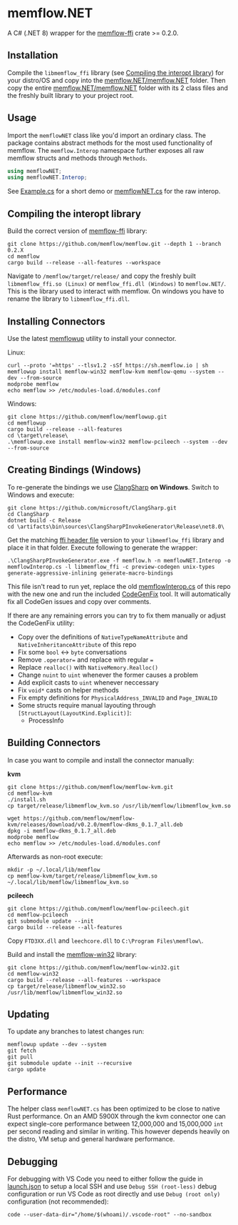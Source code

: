 # memflow.NET
A C# (.NET 8) wrapper for the [memflow-ffi](https://github.com/memflow/memflow/tree/main/memflow-ffi) crate >= 0.2.0.

## Installation
Compile the `libmemflow_ffi` library (see [Compiling the interopt library](#Compiling-the-interopt-library)) for your distro/OS and copy into the [memflow.NET/memflow.NET](https://github.com/uberhalit/memflow.NET/tree/main/memflow.NET/memflow.NET) folder. Then copy the entire [memflow.NET/memflow.NET](https://github.com/uberhalit/memflow.NET/tree/main/memflow.NET/memflow.NET) folder with its 2 class files and the freshly built library to your project root. 

## Usage
Import the `memflowNET` class like you'd import an ordinary class. The package contains abstract methods for the most used functionality of memflow. The `memflow.Interop` namespace further exposes all raw memflow structs and methods through `Methods`.
```cs
using memflowNET;
using memflowNET.Interop;
```
See [Example.cs](https://github.com/uberhalit/memflow.NET/blob/main/memflow.NET/Example.cs) for a short demo or [memflowNET.cs](https://github.com/uberhalit/memflow.NET/blob/main/memflow.NET/memflow.NET/memflowNET.cs) for the raw interop.

## Compiling the interopt library
Build the correct version of [memflow-ffi](https://github.com/memflow/memflow/tree/main/memflow-ffi) library:
```
git clone https://github.com/memflow/memflow.git --depth 1 --branch 0.2.X
cd memflow
cargo build --release --all-features --workspace
```

Navigate to `/memflow/target/release/` and copy the freshly built `libmemflow_ffi.so (Linux)` or `memflow_ffi.dll (Windows)` to `memflow.NET/`. This is the library used to interact with memflow. On windows you have to rename the library to `libmemflow_ffi.dll`.

## Installing Connectors
Use the latest [memflowup](https://github.com/memflow/memflowup) utility to install your connector. 

Linux: 
```
curl --proto '=https' --tlsv1.2 -sSf https://sh.memflow.io | sh
memflowup install memflow-win32 memflow-kvm memflow-qemu --system --dev --from-source
modprobe memflow
echo memflow >> /etc/modules-load.d/modules.conf
```
Windows: 
```
git clone https://github.com/memflow/memflowup.git
cd memflowup
cargo build --release --all-features
cd \target\release\
.\memflowup.exe install memflow-win32 memflow-pcileech --system --dev --from-source
```

## Creating Bindings (Windows)
To re-generate the bindings we use [ClangSharp](https://github.com/microsoft/ClangSharp) **on Windows**. Switch to Windows and execute: 
```
git clone https://github.com/microsoft/ClangSharp.git
cd ClangSharp
dotnet build -c Release
cd \artifacts\bin\sources\ClangSharpPInvokeGenerator\Release\net8.0\
```

Get the matching [ffi header file](https://github.com/memflow/memflow/blob/main/memflow-ffi/memflow.h) version to your `libmemflow_ffi` library and place it in that folder. Execute following to generate the wrapper:

```
.\ClangSharpPInvokeGenerator.exe -f memflow.h -n memflowNET.Interop -o memflowInterop.cs -l libmemflow_ffi -c preview-codegen unix-types generate-aggressive-inlining generate-macro-bindings
```
This file isn't read to run yet, replace the old [memflowInterop.cs](https://github.com/uberhalit/memflow.NET/blob/main/memflow.NET/memflow.NET/memflowInterop.cs) of this repo with the new one and run the included [CodeGenFix](https://github.com/uberhalit/memflow.NET/blob/main/CodeGenFix/Program.cs) tool. It will automatically fix all CodeGen issues and copy over comments.

If there are any remaining errors you can try to fix them manually or adjust the CodeGenFix utility:
* Copy over the definitions of `NativeTypeNameAttribute` and `NativeInheritanceAttribute` of this repo
* Fix some `bool` <-> `byte` conversations
* Remove `.operator=` and replace with regular `=`
* Replace `realloc()` with `NativeMemory.Realloc()`
* Change `nuint` to `uint` whenever the former causes a problem
* Add explicit casts to `uint` whenever neccessary
* Fix `void*` casts on helper methods
* Fix empty definitions for `PhysicalAddress_INVALID` and `Page_INVALID`
* Some structs require manual layouting through `[StructLayout(LayoutKind.Explicit)]`:
    * ProcessInfo

## Building Connectors
In case you want to compile and install the connector manually:

**kvm**
```
git clone https://github.com/memflow/memflow-kvm.git
cd memflow-kvm
./install.sh
cp target/release/libmemflow_kvm.so /usr/lib/memflow/libmemflow_kvm.so

wget https://github.com/memflow/memflow-kvm/releases/download/v0.2.0/memflow-dkms_0.1.7_all.deb
dpkg -i memflow-dkms_0.1.7_all.deb
modprobe memflow
echo memflow >> /etc/modules-load.d/modules.conf
```

Afterwards as non-root execute:
```
mkdir -p ~/.local/lib/memflow
cp memflow-kvm/target/release/libmemflow_kvm.so ~/.local/lib/memflow/libmemflow_kvm.so
```

**pcileech**
```
git clone https://github.com/memflow/memflow-pcileech.git
cd memflow-pcileech
git submodule update --init
cargo build --release --all-features
```

Copy `FTD3XX.dll` and `leechcore.dll` to `C:\Program Files\memflow\`.

Build and install the [memflow-win32](https://github.com/memflow/memflow-win32) library:
```
git clone https://github.com/memflow/memflow-win32.git
cd memflow-win32
cargo build --release --all-features --workspace
cp target/release/libmemflow_win32.so /usr/lib/memflow/libmemflow_win32.so
```

## Updating
To update any branches to latest changes run:
```
memflowup update --dev --system
git fetch
git pull
git submodule update --init --recursive
cargo update
```

## Performance
The helper class `memflowNET.cs` has been optimized to be close to native Rust performance. On an AMD 5900X through the kvm connector one can expect single-core performance between 12,000,000 and 15,000,000 `int` per second reading and similar in writing. This however depends heavily on the distro, VM setup and general hardware performance.

## Debugging
For debugging with VS Code you need to either follow the guide in [launch.json](https://github.com/uberhalit/memflow.NET/blob/main/.vscode/launch.json) to setup a local SSH and use `Debug SSH (root-less)` debug configuration or run VS Code as root directly and use `Debug (root only)` configuration (not recommended): 
```
code --user-data-dir="/home/$(whoami)/.vscode-root" --no-sandbox
```